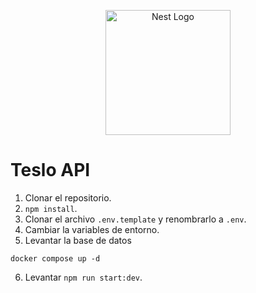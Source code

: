 <p align="center">
  <a href="http://nestjs.com/" target="blank"><img src="https://nestjs.com/img/logo-small.svg" width="200" alt="Nest Logo" /></a>
</p>

# Teslo API

1. Clonar el repositorio.
2. `npm install`.
3. Clonar el archivo `.env.template` y renombrarlo a `.env`.
4. Cambiar la variables de entorno.
5. Levantar la base de datos

```
docker compose up -d
```

6. Levantar `npm run start:dev`.
